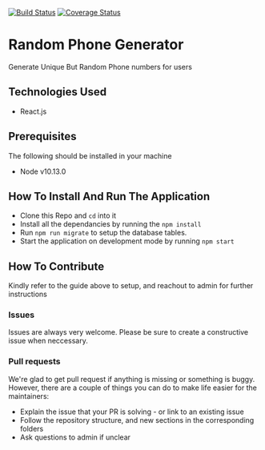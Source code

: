 [![Build Status](https://travis-ci.org/Hector101/random-phone-generator.svg?branch=master)](https://travis-ci.org/Hector101/random-phone-generator) [![Coverage Status](https://coveralls.io/repos/github/Hector101/random-phone-generator/badge.svg?branch=master)](https://coveralls.io/github/Hector101/random-phone-generator?branch=master)


# Random Phone Generator

Generate Unique But Random Phone numbers for users

## Technologies Used
- React.js

## Prerequisites
The following should be installed in your machine
- Node v10.13.0

## How To Install And Run The Application

* Clone this Repo and `cd` into it
* Install all the dependancies by running the `npm install`
* Run `npm run migrate` to setup the database tables.
* Start the application on development mode by running `npm start`


## How To Contribute
Kindly refer to the guide above to setup, and reachout to admin for further instructions

### Issues
Issues are always very welcome. Please be sure to create a constructive issue when neccessary.

### Pull requests
We're glad to get pull request if anything is missing or something is buggy. However, there are a couple of things you can do to make life easier for the maintainers:

- Explain the issue that your PR is solving - or link to an existing issue
- Follow the repository structure, and new sections in the corresponding folders
- Ask questions to admin if unclear

